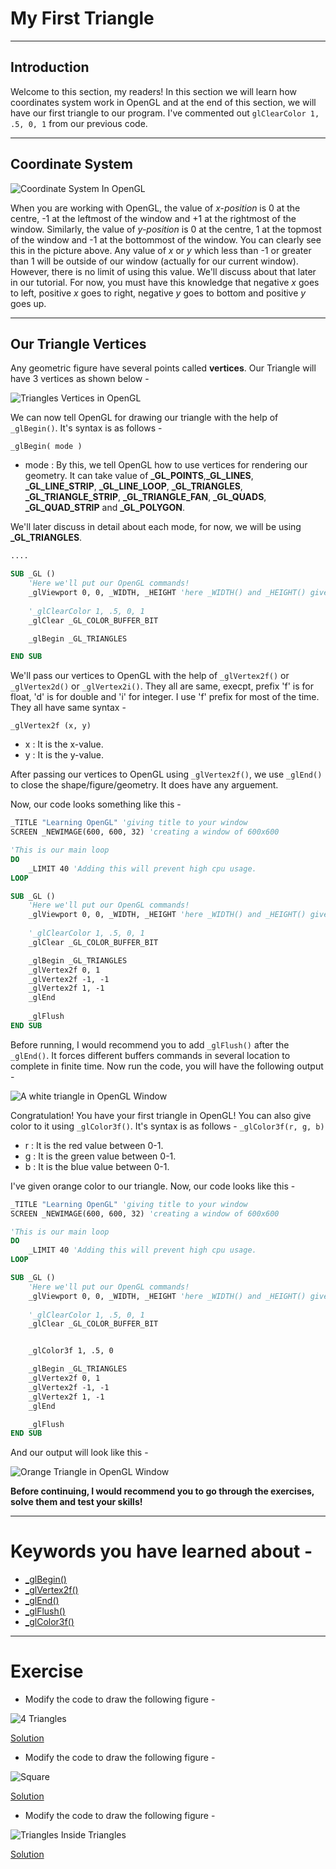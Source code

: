 # My First Triangle
***
## Introduction
Welcome to this section, my readers! In this section we will learn how coordinates system work in OpenGL and at the end of this 
section, we will have our first triangle to our program. I've commented out `glClearColor 1, .5, 0, 1` from our previous code.

***

## Coordinate System
![Coordinate System In OpenGL](https://raw.githubusercontent.com/AshishKingdom/OpenGL-Tutorials/gh-pages/images/first-triangle/coordinate_system.png)

When you are working with OpenGL, the value of _x-position_ is 0 at the centre, -1 at the leftmost of the window and +1 at the rightmost of the window. Similarly, the value of _y-position_ is 0 at the centre, 1 at the topmost of the window and -1 at the bottommost of the window. You can clearly see this in the picture above. Any value of _x_ or _y_ which less than -1 or greater than 1 will be outside of our window (actually for our current window). However, there is no limit of using this value. We'll discuss about that later in our tutorial. For now, you must have this knowledge that negative _x_ goes to left, positive _x_ goes to right, negative _y_ goes to bottom and positive _y_ goes up. 

***

## Our Triangle Vertices

Any geometric figure have several points called **vertices**. Our Triangle will have 3 vertices as shown below -

![Triangles Vertices in OpenGL](https://raw.githubusercontent.com/AshishKingdom/OpenGL-Tutorials/gh-pages/images/first-triangle/triangles_vertices.png)

We can now tell OpenGL for drawing our triangle with the help of `_glBegin()`. It's syntax is as follows -

`_glBegin( mode )`

- mode : By this, we tell OpenGL how to use vertices for rendering our geometry. It can take value of **\_GL_POINTS**,**\_GL_LINES**, **\_GL_LINE_STRIP**, **\_GL_LINE_LOOP**, **\_GL_TRIANGLES**, **\_GL_TRIANGLE_STRIP**, **\_GL_TRIANGLE_FAN**, **\_GL_QUADS**, **\_GL_QUAD_STRIP** and **\_GL_POLYGON**.

We'll later discuss in detail about each mode, for now, we will be using **\_GL_TRIANGLES**.

```vb
....

SUB _GL ()
    'Here we'll put our OpenGL commands!
    _glViewport 0, 0, _WIDTH, _HEIGHT 'here _WIDTH() and _HEIGHT() gives the width and height of our window. 
    
    '_glClearColor 1, .5, 0, 1
    _glClear _GL_COLOR_BUFFER_BIT

    _glBegin _GL_TRIANGLES

END SUB

```

We'll pass our vertices to OpenGL with the help of `_glVertex2f()` or `_glVertex2d()` or `_glVertex2i()`. They all are same, execpt, prefix 'f' is for float, 'd' is for double and 'i' for integer. I use 'f' prefix for most of the time. They all have same syntax -

`_glVertex2f (x, y)`

- x : It is the x-value.
- y : It is the y-value.

After passing our vertices to OpenGL using `_glVertex2f()`, we use `_glEnd()` to close the shape/figure/geometry. It does have
any arguement.

Now, our code looks something like this -

```vb
_TITLE "Learning OpenGL" 'giving title to your window
SCREEN _NEWIMAGE(600, 600, 32) 'creating a window of 600x600

'This is our main loop
DO
    _LIMIT 40 'Adding this will prevent high cpu usage.
LOOP

SUB _GL ()
    'Here we'll put our OpenGL commands!
    _glViewport 0, 0, _WIDTH, _HEIGHT 'here _WIDTH() and _HEIGHT() gives the width and height of our window.
    
    '_glClearColor 1, .5, 0, 1
    _glClear _GL_COLOR_BUFFER_BIT

    _glBegin _GL_TRIANGLES
    _glVertex2f 0, 1
    _glVertex2f -1, -1
    _glVertex2f 1, -1
    _glEnd
    
    _glFlush
END SUB
```

Before running, I would recommend you to add `_glFlush()` after the `_glEnd()`. It forces different buffers commands in several location to complete in finite time. Now run the code, you will have the following output -

![A white triangle in OpenGL Window](https://raw.githubusercontent.com/AshishKingdom/OpenGL-Tutorials/gh-pages/images/first-triangle/white_triangle_window.png)

Congratulation! You have your first triangle in OpenGL! You can also give color to it using `_glColor3f()`. It's syntax
is as follows -
`_glColor3f(r, g, b)`
- r : It is the red value between 0-1.
- g : It is the green value between 0-1.
- b : It is the blue value between 0-1.

I've given orange color to our triangle. Now, our code looks like this -

```vb
_TITLE "Learning OpenGL" 'giving title to your window
SCREEN _NEWIMAGE(600, 600, 32) 'creating a window of 600x600

'This is our main loop
DO
    _LIMIT 40 'Adding this will prevent high cpu usage.
LOOP

SUB _GL ()
    'Here we'll put our OpenGL commands!
    _glViewport 0, 0, _WIDTH, _HEIGHT 'here _WIDTH() and _HEIGHT() gives the width and height of our window.
    
    '_glClearColor 1, .5, 0, 1
    _glClear _GL_COLOR_BUFFER_BIT


    _glColor3f 1, .5, 0

    _glBegin _GL_TRIANGLES
    _glVertex2f 0, 1
    _glVertex2f -1, -1
    _glVertex2f 1, -1
    _glEnd

    _glFlush
END SUB

```

And our output will look like this -  

![Orange Triangle in OpenGL Window](https://raw.githubusercontent.com/AshishKingdom/OpenGL-Tutorials/gh-pages/images/first-triangle/orange_triangle_window.png)


**Before continuing, I would recommend you to go through the exercises, solve them and test your skills!**

***
# Keywords you have learned about -
- [\_glBegin()](https://www.khronos.org/registry/OpenGL-Refpages/gl2.1/xhtml/glBegin.xml)
- [\_glVertex2f()](https://www.khronos.org/registry/OpenGL-Refpages/gl2.1/xhtml/glVertex.xml)
- [\_glEnd()](https://www.khronos.org/registry/OpenGL-Refpages/gl2.1/xhtml/glBegin.xml)
- [\_glFlush()](https://www.khronos.org/registry/OpenGL-Refpages/gl2.1/xhtml/glFlush.xml)
- [\_glColor3f()](https://www.khronos.org/registry/OpenGL-Refpages/gl2.1/xhtml/glColor.xml)

***
# Exercise
- Modify the code to draw the following figure -

![4 Triangles](https://raw.githubusercontent.com/AshishKingdom/OpenGL-Tutorials/gh-pages/images/first-triangle/exercise_1.png)

[Solution](https://ashishkingdom.github.io/OpenGL-Tutorials/first-triangle/solution-1/)

- Modify the code to draw the following figure -

![Square](https://raw.githubusercontent.com/AshishKingdom/OpenGL-Tutorials/gh-pages/images/first-triangle/exercise_2.png)

[Solution](https://ashishkingdom.github.io/OpenGL-Tutorials/first-triangle/solution-2/)

- Modify the code to draw the following figure -

![Triangles Inside Triangles](https://raw.githubusercontent.com/AshishKingdom/OpenGL-Tutorials/gh-pages/images/first-triangle/exercise_3.png)

[Solution](https://ashishkingdom.github.io/OpenGL-Tutorials/first-triangle/solution-3/)
